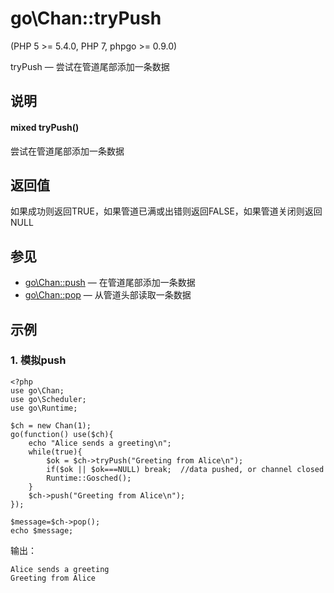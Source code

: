 # go\Chan::tryPush
  
\(PHP 5 >= 5.4.0, PHP 7, phpgo >= 0.9.0\)

tryPush — 尝试在管道尾部添加一条数据

## 说明
#### mixed tryPush()  
尝试在管道尾部添加一条数据

## 返回值
如果成功则返回TRUE，如果管道已满或出错则返回FALSE，如果管道关闭则返回NULL

## 参见
- [go\Chan::push](https://github.com/birdwyx/phpgo/blob/master/md/cn/chan-push.md) — 在管道尾部添加一条数据
- [go\Chan::pop](https://github.com/birdwyx/phpgo/blob/master/md/cn/chan-trypop.md) — 从管道头部读取一条数据

## 示例
### 1. 模拟push
```
<?php
use go\Chan;
use go\Scheduler;
use go\Runtime;

$ch = new Chan(1);
go(function() use($ch){
    echo "Alice sends a greeting\n";
    while(true){
        $ok = $ch->tryPush("Greeting from Alice\n");
        if($ok || $ok===NULL) break;  //data pushed, or channel closed
        Runtime::Gosched();
    }
    $ch->push("Greeting from Alice\n");
});

$message=$ch->pop();
echo $message;
```
输出：
```
Alice sends a greeting
Greeting from Alice
```
